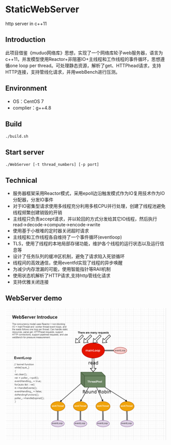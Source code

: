# StaticWebServer
http server in c++11
## Introduction
此项目借鉴《muduo网络库》思想，实现了一个网络库轮子web服务器，语言为c++11，并发模型使用Reactor+非阻塞IO+主线程和工作线程的事件循环，思想遵循one loop per thread。可处理静态资源，解析了get、HTTPhead请求，支持HTTP连接，支持管线化请求，并用webBench进行压测。
## Environment
- OS：CentOS 7
- complier：g++4.8
## Build
    ./build.sh
## Start server
    ./WebServer [-t thread_numbers] [-p port]
## Technical
- 服务器框架采用Reactor模式，采用epoll边沿触发模式作为IO复用技术作为IO分配器，分发IO事件
- 对于IO密集型请求使用多线程充分利用多核CPU并行处理，创建了线程池避免线程频繁创建销毁的开销
- 主线程只负责accept请求，并以轮回的方式分发给其它IO线程，然后执行read->decode->compute->encode->write
- 使用基于小根堆的定时器关闭超时请求
- 主线程和工作线程各自维持了一个事件循环(eventloop)
- TLS，使用了线程的本地局部存储功能，维护各个线程的运行状态以及运行信息等
- 设计了任务队列的缓冲区机制，避免了请求陷入死锁循环
- 线程间的高效通信，使用eventfd实现了线程的异步唤醒
- 为减少内存泄漏的可能，使用智能指针等RAII机制
- 使用状态机解析了HTTP请求,支持http管线化请求
- 支持优雅关闭连接 
## WebServer demo
![image](https://github.com/before25tofree/Images/blob/master/WebServer/WebServer.PNG)